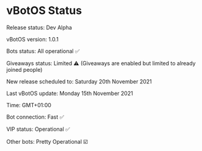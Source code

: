 # vBotOS Status

Release status: Dev Alpha

vBotOS version: 1.0.1

Bots status: All operational ✅

Giveaways status: Limited ⚠️ (Giveaways are enabled but limited to already joined people)

New release scheduled to: Saturday 20th November 2021

Last vBotOS update: Monday 15th November 2021

Time: GMT+01:00

Bot connection: Fast ✅

VIP status: Operational ✅

Other bots: Pretty Operational ☑️
